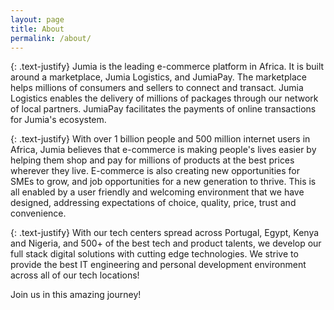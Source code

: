 ```yaml
---
layout: page
title: About
permalink: /about/
---
```


{: .text-justify}
Jumia is the leading e-commerce platform in Africa. It is built around a marketplace, Jumia Logistics, and JumiaPay. The marketplace helps millions of consumers and sellers to connect and transact. Jumia Logistics enables the delivery of millions of packages through our network of local partners. JumiaPay facilitates the payments of online transactions for Jumia's ecosystem.

{: .text-justify}
With over 1 billion people and 500 million internet users in Africa, Jumia believes that e-commerce is making people's lives easier by helping them shop and pay for millions of products at the best prices wherever they live. E-commerce is also creating new opportunities for SMEs to grow, and job opportunities for a new generation to thrive. This is all enabled by a user friendly and welcoming environment that we have designed, addressing expectations of choice, quality, price, trust and convenience.

{: .text-justify}
With our tech centers spread across Portugal, Egypt, Kenya and Nigeria, and 500+ of the best tech and product talents, we develop our full stack digital solutions with cutting edge technologies. We strive to provide the best IT engineering and personal development environment across all of our tech locations!

Join us in this amazing journey!
